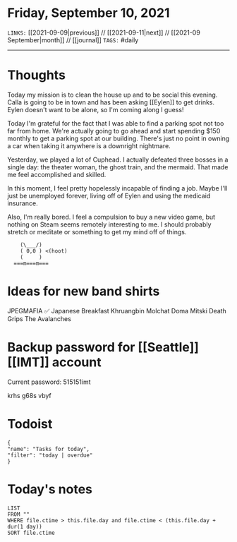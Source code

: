 # Friday, September 10, 2021
`LINKS:` [[2021-09-09|previous]] // [[2021-09-11|next]] // [[2021-09 September|month]] // [[journal]] 
`TAGS:` #daily

---
# Thoughts
Today my mission is to clean the house up and to be social this evening. Calla is going to be in town and has been asking [[Eylen]] to get drinks. Eylen doesn't want to be alone, so I'm coming along I guess!

Today I'm grateful for the fact that I was able to find a parking spot not too far from home. We're actually going to go ahead and start spending $150 monthly to get a parking spot at our building. There's just no point in owning a car when taking it anywhere is a downright nightmare. 

Yesterday, we played a lot of Cuphead. I actually defeated three bosses in a single day: the theater woman, the ghost train, and the mermaid. That made me feel accomplished and skilled. 

In this moment, I feel pretty hopelessly incapable of finding a job. Maybe I'll just be unemployed forever, living off of Eylen and using the medicaid insurance. 

Also, I'm really bored. I feel a compulsion to buy a new video game, but nothing on Steam seems remotely interesting to me. I should probably stretch or meditate or something to get my mind off of things. 

```
	(\___/)
	( 0,0 ) <(hoot)
	(     )
  ===m===m===
```

# Ideas for new band shirts
JPEGMAFIA ✅
Japanese Breakfast
Khruangbin
Molchat Doma
Mitski
Death Grips
The Avalanches

# Backup password for [[Seattle]] [[IMT]] account
Current password: 515151imt

krhs g68s vbyf

# Todoist
```todoist
{
"name": "Tasks for today",
"filter": "today | overdue"
}
```

# Today's notes
```dataview
LIST 
FROM ""
WHERE file.ctime > this.file.day and file.ctime < (this.file.day + dur(1 day))
SORT file.ctime
```
